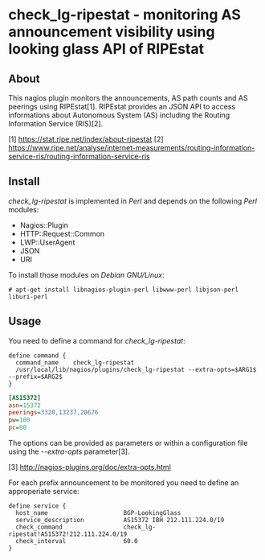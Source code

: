 check_lg-ripestat - monitoring AS announcement visibility using looking glass API of RIPEstat
=============================================================================================

About
-----

This nagios plugin monitors the announcements, AS path counts and AS peerings
using RIPEstat[1]. RIPEstat provides an JSON API to access informations about
Autonomous System (AS) including the Routing Information Service (RIS)[2].

[1] https://stat.ripe.net/index/about-ripestat
[2] https://www.ripe.net/analyse/internet-measurements/routing-information-service-ris/routing-information-service-ris


Install
-------

*check_lg-ripestat* is implemented in *Perl* and depends on the following *Perl* modules:
- Nagios::Plugin
- HTTP::Request::Common
- LWP::UserAgent
- JSON
- URI

To install those modules on *Debian GNU/Linux*:

```console
# apt-get install libnagios-plugin-perl libwww-perl libjson-perl liburi-perl
```

Usage
-----

You need to define a command for *check_lg-ripestat*:

```
define command {
  command_name    check_lg-ripestat
  /usr/local/lib/nagios/plugins/check_lg-ripestat --extra-opts=$ARG1$ --prefix=$ARG2$
}
```

```ini
[AS15372]
asn=15372
peerings=3320,13237,20676
pw=100
pc=80
```

The options can be provided as parameters or within a configuration file using
the *--extra-opts* parameter[3].

[3] http://nagios-plugins.org/doc/extra-opts.html

For each prefix announcement to be monitored you need to define an approperiate
service:

```
define service {
  host_name                     BGP-LookingGlass
  service_description           AS15372 IBH 212.111.224.0/19
  check_command                 check_lg-ripestat!AS15372!212.111.224.0/19
  check_interval                60.0
}
```
